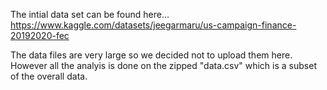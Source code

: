 The intial data set can be found here... https://www.kaggle.com/datasets/jeegarmaru/us-campaign-finance-20192020-fec

The data files are very large so we decided not to upload them here. However all the analyis is done on the zipped "data.csv" which is a subset of the overall data. 
